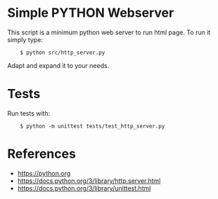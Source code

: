 # Simple PYTHON Webserver

This script is a minimum python web server to run html page.
To run it simply type:  

```
    $ python src/http_server.py
```

Adapt and expand it to your needs. 

# Tests

Run tests with:

```
    $ python -m unittest tests/test_http_server.py
``` 

# References

- https://python.org
- https://docs.python.org/3/library/http.server.html
- https://docs.python.org/3/library/unittest.html
